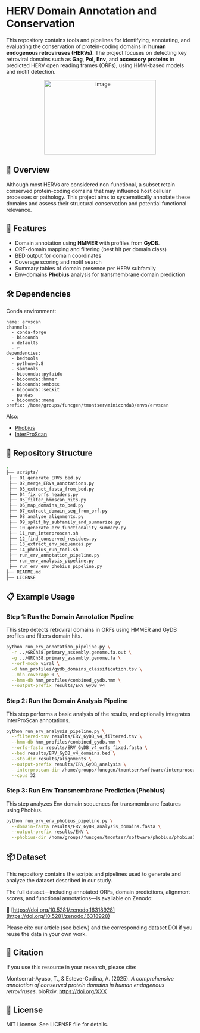 # HERV Domain Annotation and Conservation

This repository contains tools and pipelines for identifying, annotating, and evaluating the conservation of protein-coding domains in **human endogenous retroviruses (HERVs)**. The project focuses on detecting key retroviral domains such as **Gag**, **Pol**, **Env**, and **accessory proteins** in predicted HERV open reading frames (ORFs), using HMM-based models and motif detection.
<p align="center">
 <img width="300" height="200" alt="image" src="https://github.com/user-attachments/assets/607eafc3-0462-4868-bd88-e257619f24f5" />
</p>


## 🧬 Overview

Although most HERVs are considered non-functional, a subset retain conserved protein-coding domains that may influence host cellular processes or pathology. This project aims to systematically annotate these domains and assess their structural conservation and potential functional relevance.

## 🚀 Features

- Domain annotation using **HMMER** with profiles from **GyDB**.
- ORF-domain mapping and filtering (best hit per domain class)
- BED output for domain coordinates
- Coverage scoring and motif search
- Summary tables of domain presence per HERV subfamily
- Env-domains **Phobius** analysis for transmembrane domain prediction

## 🛠️ Dependencies

Conda environment:
``` 
name: ervscan
channels:
  - conda-forge
  - bioconda
  - defaults
  - r
dependencies:
  - bedtools
  - python=3.8
  - samtools
  - bioconda::pyfaidx
  - bioconda::hmmer
  - bioconda::emboss
  - bioconda::seqkit
  - pandas
  - bioconda::meme
prefix: /home/groups/funcgen/tmontser/miniconda3/envs/ervscan
``` 
Also: 
- [Phobius](https://phobius.sbc.su.se/)
- [InterProScan](https://www.ebi.ac.uk/interpro/download/InterProScan/)

## 📁 Repository Structure

```bash
.
├── scripts/
 ├── 01_generate_ERVs_bed.py
 ├── 02_merge_ERVs_annotations.py
 ├── 03_extract_fasta_from_bed.py
 ├── 04_fix_orfs_headers.py
 ├── 05_filter_hmmscan_hits.py
 ├── 06_map_domains_to_bed.py
 ├── 07_extract_domain_seq_from_orf.py
 ├── 08_analyse_alignments.py
 ├── 09_split_by_subfamily_and_summarize.py
 ├── 10_generate_erv_functionality_summary.py
 ├── 11_run_interproscan.sh
 ├── 12_find_conserved_residues.py
 ├── 13_extract_env_sequences.py
 ├── 14_phobius_run_tool.sh
 ├── run_erv_annotation_pipeline.py
 ├── run_erv_analysis_pipeline.py
 ├── run_erv_env_phobius_pipeline.py
├── README.md
├── LICENSE
```
## 📋 Example Usage

### Step 1: Run the Domain Annotation Pipeline
This step detects retroviral domains in ORFs using HMMER and GyDB profiles and filters domain hits.

```bash
python run_erv_annotation_pipeline.py \
  -r ../GRCh38.primary_assembly.genome.fa.out \
  -g ../GRCh38.primary_assembly.genome.fa \
  --orf-mode viral \
  -d hmm_profiles/gydb_domains_classification.tsv \
  --min-coverage 0 \
  --hmm-db hmm_profiles/combined_gydb.hmm \
  --output-prefix results/ERV_GyDB_v4
```
### Step 2: Run the Domain Analysis Pipeline
This step performs a basic analysis of the results, and optionally integrates InterProScan annotations.

```bash
python run_erv_analysis_pipeline.py \
  --filtered-tsv results/ERV_GyDB_v4_filtered.tsv \
  --hmm-db hmm_profiles/combined_gydb.hmm \
  --orfs-fasta results/ERV_GyDB_v4_orfs_fixed.fasta \
  --bed results/ERV_GyDB_v4_domains.bed \
  --sto-dir results/alignments \
  --output-prefix results/ERV_GyDB_analysis \
  --interproscan-dir /home/groups/funcgen/tmontser/software/interproscan/interproscan-5.75-106.0 \
  --cpus 32
```

### Step 3: Run Env Transmembrane Prediction (Phobius)
This step analyzes Env domain sequences for transmembrane features using Phobius.

```bash
python run_erv_env_phobius_pipeline.py \
  --domain-fasta results/ERV_GyDB_analysis_domains.fasta \
  --output-prefix results/ENV \
  --phobius-dir /home/groups/funcgen/tmontser/software/phobius/phobius101_linux/phobius
```

## 📦 Dataset

This repository contains the scripts and pipelines used to generate and analyze the dataset described in our study.

The full dataset—including annotated ORFs, domain predictions, alignment scores, and functional annotations—is available on Zenodo:

🔗 [https://doi.org/10.5281/zenodo.16318928](https://doi.org/10.5281/zenodo.16318928)

Please cite our article (see below) and the corresponding dataset DOI if you reuse the data in your own work.  


## 🧠 Citation  
If you use this resource in your research, please cite:  

Montserrat-Ayuso, T., & Esteve-Codina, A. (2025). *A comprehensive annotation of conserved protein domains in human endogenous retroviruses*. bioRxiv. https://doi.org/XXX

## 📎 License  
MIT License. See LICENSE file for details.
